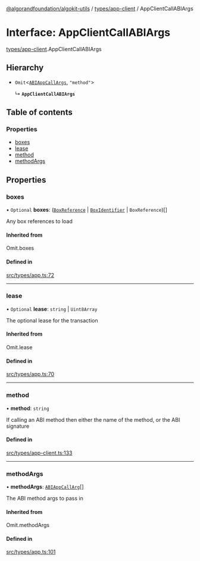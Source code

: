 [@algorandfoundation/algokit-utils](../README.md) / [types/app-client](../modules/types_app_client.md) / AppClientCallABIArgs

# Interface: AppClientCallABIArgs

[types/app-client](../modules/types_app_client.md).AppClientCallABIArgs

## Hierarchy

- `Omit`<[`ABIAppCallArgs`](../modules/types_app.md#abiappcallargs), ``"method"``\>

  ↳ **`AppClientCallABIArgs`**

## Table of contents

### Properties

- [boxes](types_app_client.AppClientCallABIArgs.md#boxes)
- [lease](types_app_client.AppClientCallABIArgs.md#lease)
- [method](types_app_client.AppClientCallABIArgs.md#method)
- [methodArgs](types_app_client.AppClientCallABIArgs.md#methodargs)

## Properties

### boxes

• `Optional` **boxes**: ([`BoxReference`](types_app.BoxReference.md) \| [`BoxIdentifier`](../modules/types_app.md#boxidentifier) \| `BoxReference`)[]

Any box references to load

#### Inherited from

Omit.boxes

#### Defined in

[src/types/app.ts:72](https://github.com/algorandfoundation/algokit-utils-ts/blob/main/src/types/app.ts#L72)

___

### lease

• `Optional` **lease**: `string` \| `Uint8Array`

The optional lease for the transaction

#### Inherited from

Omit.lease

#### Defined in

[src/types/app.ts:70](https://github.com/algorandfoundation/algokit-utils-ts/blob/main/src/types/app.ts#L70)

___

### method

• **method**: `string`

If calling an ABI method then either the name of the method, or the ABI signature

#### Defined in

[src/types/app-client.ts:133](https://github.com/algorandfoundation/algokit-utils-ts/blob/main/src/types/app-client.ts#L133)

___

### methodArgs

• **methodArgs**: [`ABIAppCallArg`](../modules/types_app.md#abiappcallarg)[]

The ABI method args to pass in

#### Inherited from

Omit.methodArgs

#### Defined in

[src/types/app.ts:101](https://github.com/algorandfoundation/algokit-utils-ts/blob/main/src/types/app.ts#L101)
